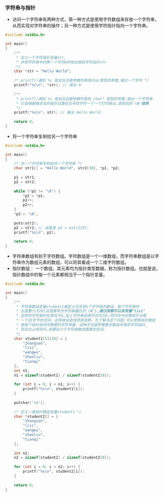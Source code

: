 ### 字符串与指针

* 访问一个字符串有两种方式，第一种方式是使用字符数组来存放一个字符串，从而实现对字符串的操作；另一种方式是使用字符指针指向一个字符串。
```c
#include <stdio.h> 

int main()
{
	/**
	 * 定义一个字符指针变量str,
	 * 并把字符串中的第一个字符H的地址赋给字符指针str 
	 */
	char *str = "Hello World";
	
	/* printf()遇到 %c 就会在后面参数列表找char类型的参数,输出一个字符 */
	printf("%c\n", *str); // 输出 H 
	
	/** 
	 * printf()遇到 %s 就会在后面参数列表找 char* 类型的参数,输出一个字符串 
	 * 它会根据输进去的指针位置往后寻找字符一个一个打印输出,直到找到'\0'结束
	 */
	printf("%s\n", str); // 输出 Hello World 
	
	return 0;
}
```

* 将一个字符串复制给另一个字符串
```c
#include <stdio.h> 

int main()
{
	/* 将一个字符串复制给另一个字符串 */
	char str1[] = "Hello World", str2[30], *p1, *p2;
	
	p1 = str1;
	p2 = str2;
	
	while (*p1 != '\0') {
		*p2 = *p1;
		p1++;
		p2++;
	}
	*p2 = '\0';
	
	puts(str2);
	p2 = str2; // 或者是 p2 = &str2[0];
	printf("%s\n", p2);
		
	return 0;
}
```

* 字符串数组有别于字符数组。字符数组是一个一维数组，而字符串数组是以字符串作为数组元素的数组，可以将其看成一个二维字符数组。
* 指针数组： 一个数组，其元素均为指针类型数据，称为指针数组。也就是说，指针数组中的每一个元素都相当于一个指针变量。
```c
#include <stdio.h> 

int main()
{
	/**
	 * 字符串数组变量student1被定义为含有5个字符串的数组，每个字符串的
	 * 长度要小于20(这里要考虑字符串最后的'\0'),通过观察可以发现像"lisi"
	 * 这样的字符串的长度仅为4,加上字符串结束符也仅为5,而内存中却要给它分配
	 * 一个20字节的空间，这样就会造成资源浪费。为了解决这个问题,可以使用指针数组
	 * 使每个指针指向所需要的字符常量，这种方法虽然需要在数组中保存字符指针,
	 * 而且也占用空间,但要远少于字符串数组需要的空间。 
	 */
	char student1[5][20] = {
		"zhangsan",
		"lisi",
		"wangwu",
		"zhaoliu",
		"tianqi"
	};
	int n1;
	n1 = sizeof(student1) / sizeof(student1[0]);
	
	for (int i = 0; i < n1; i++) {
		printf("%s\n", student1[i]);
	}
	
	putchar('\n');
	
	/* 定义一维指针数组变量student1 */
	char *student2[] = {
		"zhangsan",
		"lisi",
		"wangwu",
		"zhaoliu",
		"tianqi"
	};
	
	int n2;
	n2 = sizeof(student2) / sizeof(student2[0]);
	
	for (int i = 0; i < n2; i++) {
		printf("%s\n", student2[i]);
	}
		
	return 0;
}
```

